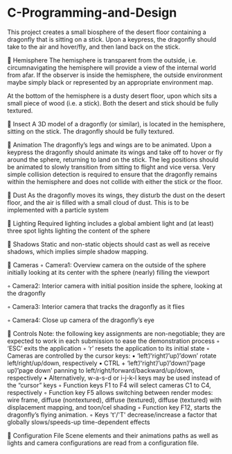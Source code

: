 # C-Programming-and-Design

This project creates a small biosphere of the desert floor containing a dragonfly that is sitting on a
stick. Upon a keypress, the dragonfly should take to the air and hover/fly, and then land back on
the stick.

 Hemisphere
The hemisphere is transparent from the outside, i.e. circumnavigating the hemisphere will
provide a view of the internal world from afar. If the observer is inside the hemisphere, the
outside environment maybe simply black or represented by an appropriate environment
map.

At the bottom of the hemisphere is a dusty desert floor, upon which sits a small piece of
wood (i.e. a stick). Both the desert and stick should be fully textured.

 Insect
A 3D model of a dragonfly (or similar), is located in the hemisphere, sitting on the stick.
The dragonfly should be fully textured.

 Animation
The dragonfly’s legs and wings are to be animated. Upon a keypress the dragonfly should
animate its wings and take off to hover or fly around the sphere, returning to land on the
stick. The leg positions should be animated to slowly transition from sitting to flight and
vice versa. Very simple collision detection is required to ensure that the dragonfly remains
within the hemisphere and does not collide with either the stick or the floor.

 Dust
As the dragonfly moves its wings, they disturb the dust on the desert floor, and the air is
filled with a small cloud of dust. This is to be implemented with a particle system

 Lighting
Required lighting includes a global ambient light and (at least) three spot lights lighting the
content of the sphere

 Shadows
Static and non-static objects should cast as well as receive shadows, which implies simple
shadow mapping.

 Cameras
◦ Camera1:
Overview camera on the outside of the sphere initially looking at its center with the
sphere (nearly) filling the viewport

◦ Camera2:
Interior camera with initial position inside the sphere, looking at the dragonfly

◦ Camera3:
Interior camera that tracks the dragonfly as it flies

◦ Camera4:
Close up camera of the dragonfly’s eye

 Controls
Note: the following key assignments are non-negotiable; they are expected to work in
each submission to ease the demonstration process
◦ ‘ESC’ exits the application
◦ ‘r’ resets the application to its initial state
◦ Cameras are controlled by the cursor keys:
▪ ‘left’/‘right’/’up’/’down’ rotate left/right/up/down, respectively
▪ CTRL + ‘left’/‘right’/’up’/’down’/’page up’/’page down’ panning to
left/right/forward/backward/up/down, respectively
▪ Alternatively, w-a-s-d or i-j-k-l keys may be used instead of the “cursor” keys
◦ Function keys F1 to F4 will select cameras C1 to C4, respectively
◦ Function key F5 allows switching between render modes: wire frame, diffuse (nontextured),
diffuse (textured), diffuse (textured) with displacement mapping, and toon/cel
shading
◦ Function key F12, starts the dragonfly’s flying animation.
◦ Keys 't'/'T' decrease/increase a factor that globally slows/speeds-up time-dependent
effects

 Configuration File
Scene elements and their animations paths as well as lights and camera configurations
are read from a configuration file.

